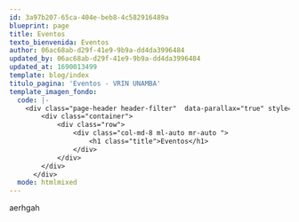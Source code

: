```yaml
---
id: 3a97b207-65ca-404e-beb8-4c582916489a
blueprint: page
title: Eventos
texto_bienvenida: Eventos
author: 06ac68ab-d29f-41e9-9b9a-dd4da3996484
updated_by: 06ac68ab-d29f-41e9-9b9a-dd4da3996484
updated_at: 1690013499
template: blog/index
titulo_pagina: 'Eventos - VRIN UNAMBA'
template_imagen_fondo:
  code: |-
    <div class="page-header header-filter"  data-parallax="true" style="background-image: url('/assets/a_home_otros/eventos.webp');">
        <div class="container">
            <div class="row">
                <div class="col-md-8 ml-auto mr-auto ">
                    <h1 class="title">Eventos</h1>
                </div>
            </div>
        </div>
      </div>
  mode: htmlmixed
---
```

aerhgah
